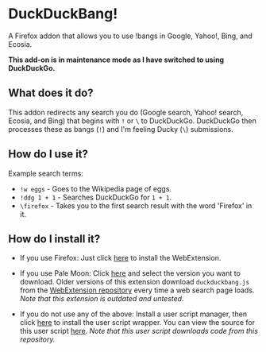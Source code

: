 # DuckDuckBang!

A Firefox addon that allows you to use !bangs in Google, Yahoo!, Bing, and Ecosia.

**This add-on is in maintenance mode as I have switched to using DuckDuckGo.**

## What does it do?

This addon redirects any search you do (Google search, Yahoo! search, Ecosia, and Bing) that begins with `!` or `\` to DuckDuckGo. DuckDuckGo then processes these as bangs (`!`) and I'm feeling Ducky (`\`) submissions.

## How do I use it?

Example search terms:
- `!w eggs` - Goes to the Wikipedia page of eggs.
- `!ddg 1 + 1` - Searches DuckDuckGo for `1 + 1`.
- `\firefox` - Takes you to the first search result with the word 'Firefox' in it.

## How do I install it?

 - If you use Firefox:
 Just click [here](https://addons.mozilla.org/en-US/firefox/addon/duckduckbang1/) to install the WebExtension.

 - If you use Pale Moon:
 Click [here](https://github.com/luk3yx/duckduckbang-palemoon/releases) and select the version you want to download. Older versions of this extension download `duckduckbang.js` from the [WebExtension repository](https://github.com/luk3yx/duckduckbang) every time a web search page loads.
 *Note that this extension is outdated and untested.*

 - If you do not use any of the above:
 Install a user script manager, then click [here](https://gist.github.com/luk3yx/a8a3fa2d5a02ca9d55cfa3210d7a9ae1/raw/duckduckbang.user.js) to install the user script wrapper. You can view the source for this user script [here](https://gist.github.com/luk3yx/a8a3fa2d5a02ca9d55cfa3210d7a9ae1).
 *Note that this user script downloads code from this repository.*
